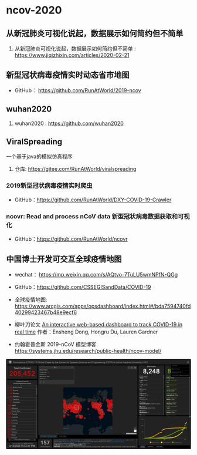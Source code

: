 # ncov-2020

## 从新冠肺炎可视化说起，数据展示如何简约但不简单

1. 从新冠肺炎可视化说起，数据展示如何简约但不简单 : https://www.jiqizhixin.com/articles/2020-02-21

## 新型冠状病毒疫情实时动态省市地图

- GitHub： https://github.com/RunAtWorld/2019-ncov

## wuhan2020

1. wuhan2020 : https://github.com/wuhan2020

## ViralSpreading

一个基于java的模拟仿真程序


1. 仓库: https://gitee.com/RunAtWorld/viralspreading


### 2019新型冠状病毒疫情实时爬虫

- GitHub：https://github.com/RunAtWorld/DXY-COVID-19-Crawler

### ncovr: Read and process nCoV data 新型冠状病毒数据获取和可视化

- GitHub：https://github.com/RunAtWorld/ncovr



##  中国博士开发可交互全球疫情地图

- wechat： https://mp.weixin.qq.com/s/AQtvo-7TuLU5wmNPfN-QGg
- GitHub：https://github.com/CSSEGISandData/COVID-19

- 全球疫情地图: https://www.arcgis.com/apps/opsdashboard/index.html#/bda7594740fd40299423467b48e9ecf6

- 柳叶刀论文
  [An interactive web-based dashboard to track COVID-19 in real time](https://www.thelancet.com/journals/laninf/article/PIIS1473-3099(20)30120-1/fulltext)
  作者：Ensheng Dong, Hongru Du, Lauren Gardner

- 约翰霍普金斯 2019-nCoV 模型博客
  https://systems.jhu.edu/research/public-health/ncov-model/

![](./CSSEGISandData/a1a0536c6bd45138a66946085074c71.png)
